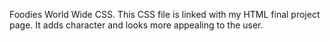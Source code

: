 Foodies World Wide CSS.
This CSS file is linked with my HTML final project page. It adds character and looks more appealing to the user.
